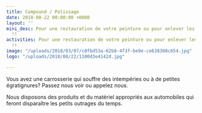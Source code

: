 ```yaml
---
title: Compound / Polissage
date: 2018-08-22 00:00:00 +0000
layout: ''
mini_desc: Pour une restauration de votre peinture ou pour enlever les égratignures
  !!
activities: Pour une restauration de votre peinture ou pour enlever les égratignures
  !!
image: "/uploads/2018/03/07/c0fbd53a-62b8-4f3f-be9e-ce638308c654.jpg"
logo: "/uploads/2018/08/22/1100d3e4142d.jpg"

---
```

Vous avez une carrosserie qui souffre des intempéries ou à de petites égratignures? Passez nous voir ou appelez nous.

Nous disposons des produits et du matériel appropriés aux automobiles qui feront disparaître les petits outrages du temps.